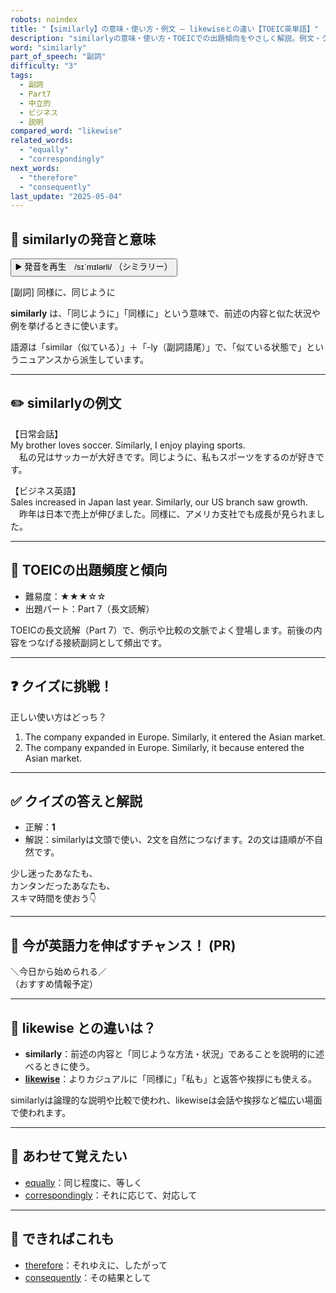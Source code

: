 ```yaml
---
robots: noindex
title: "【similarly】の意味・使い方・例文 ― likewiseとの違い【TOEIC英単語】"
description: "similarlyの意味・使い方・TOEICでの出題傾向をやさしく解説。例文・クイズ付きでlikewiseとの違いもわかりやすく学べます。"
word: "similarly"
part_of_speech: "副詞"
difficulty: "3"
tags:
  - 副詞
  - Part7
  - 中立的
  - ビジネス
  - 説明
compared_word: "likewise"
related_words:
  - "equally"
  - "correspondingly"
next_words:
  - "therefore"
  - "consequently"
last_update: "2025-05-04"
---
```


## 🔰 similarlyの発音と意味

<button class="play-audio" onclick="playTTS('similarly')">
  <span class="play-audio-main">
    ▶️ 発音を再生　/sɪˈmɪlərli/
  </span>
  <span class="play-audio-sub">
    （シミラリー）
  </span>
</button>

[副詞] 同様に、同じように

**similarly** は、「同じように」「同様に」という意味で、前述の内容と似た状況や例を挙げるときに使います。

語源は「similar（似ている）」＋「-ly（副詞語尾）」で、「似ている状態で」というニュアンスから派生しています。

---

## ✏️ similarlyの例文

【日常会話】  
My brother loves soccer. Similarly, I enjoy playing sports.  
　私の兄はサッカーが大好きです。同じように、私もスポーツをするのが好きです。

【ビジネス英語】  
Sales increased in Japan last year. Similarly, our US branch saw growth.  
　昨年は日本で売上が伸びました。同様に、アメリカ支社でも成長が見られました。

---

## 🎯 TOEICの出題頻度と傾向

- 難易度：★★★☆☆
- 出題パート：Part 7（長文読解）

TOEICの長文読解（Part 7）で、例示や比較の文脈でよく登場します。前後の内容をつなげる接続副詞として頻出です。

---

## ❓ クイズに挑戦！

正しい使い方はどっち？

1. The company expanded in Europe. Similarly, it entered the Asian market.  
2. The company expanded in Europe. Similarly, it because entered the Asian market.

---

## ✅ クイズの答えと解説

- 正解：**1**
- 解説：similarlyは文頭で使い、2文を自然につなげます。2の文は語順が不自然です。

少し迷ったあなたも、  
カンタンだったあなたも、  
スキマ時間を使おう👇️

---

## 🚀 今が英語力を伸ばすチャンス！ (PR)

<div class="info-center">
＼今日から始められる／<br>  
（おすすめ情報予定）
</div>

---

## 🤔  likewise との違いは？

- **similarly**：前述の内容と「同じような方法・状況」であることを説明的に述べるときに使う。
- **[likewise](/word/likewise)**：よりカジュアルに「同様に」「私も」と返答や挨拶にも使える。

similarlyは論理的な説明や比較で使われ、likewiseは会話や挨拶など幅広い場面で使われます。

---

## 🧩 あわせて覚えたい

- [equally](/word/equally)：同じ程度に、等しく
- [correspondingly](/word/correspondingly)：それに応じて、対応して

---

## 📖 できればこれも

- [therefore](/word/therefore)：それゆえに、したがって
- [consequently](/word/consequently)：その結果として

<!-- cvid: aid17_bid10 -->

